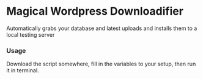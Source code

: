 Magical Wordpress Downloadifier
===============================

Automatically grabs your database and latest uploads and installs them to a local testing server

### Usage

Download the script somewhere, fill in the variables to your setup, then run it in terminal.